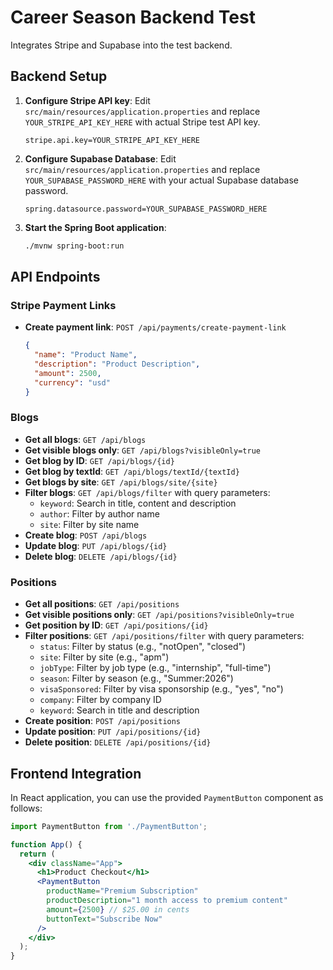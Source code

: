 # Career Season Backend Test

Integrates Stripe and Supabase into the test backend.

## Backend Setup

1. **Configure Stripe API key**:
   Edit `src/main/resources/application.properties` and replace `YOUR_STRIPE_API_KEY_HERE` with actual Stripe test API key.

   ```properties
   stripe.api.key=YOUR_STRIPE_API_KEY_HERE
   ```

2. **Configure Supabase Database**:
   Edit `src/main/resources/application.properties` and replace `YOUR_SUPABASE_PASSWORD_HERE` with your actual Supabase database password.

   ```properties
   spring.datasource.password=YOUR_SUPABASE_PASSWORD_HERE
   ```

3. **Start the Spring Boot application**:
   ```bash
   ./mvnw spring-boot:run
   ```

## API Endpoints

### Stripe Payment Links

- **Create payment link**: `POST /api/payments/create-payment-link`
  ```json
  {
    "name": "Product Name",
    "description": "Product Description",
    "amount": 2500,
    "currency": "usd"
  }
  ```

### Blogs

- **Get all blogs**: `GET /api/blogs`
- **Get visible blogs only**: `GET /api/blogs?visibleOnly=true`
- **Get blog by ID**: `GET /api/blogs/{id}`
- **Get blog by textId**: `GET /api/blogs/textId/{textId}`
- **Get blogs by site**: `GET /api/blogs/site/{site}`
- **Filter blogs**: `GET /api/blogs/filter` with query parameters:
  - `keyword`: Search in title, content and description
  - `author`: Filter by author name
  - `site`: Filter by site name
- **Create blog**: `POST /api/blogs`
- **Update blog**: `PUT /api/blogs/{id}`
- **Delete blog**: `DELETE /api/blogs/{id}`

### Positions

- **Get all positions**: `GET /api/positions`
- **Get visible positions only**: `GET /api/positions?visibleOnly=true`
- **Get position by ID**: `GET /api/positions/{id}`
- **Filter positions**: `GET /api/positions/filter` with query parameters:
  - `status`: Filter by status (e.g., "notOpen", "closed")
  - `site`: Filter by site (e.g., "apm")
  - `jobType`: Filter by job type (e.g., "internship", "full-time")
  - `season`: Filter by season (e.g., "Summer:2026")
  - `visaSponsored`: Filter by visa sponsorship (e.g., "yes", "no")
  - `company`: Filter by company ID
  - `keyword`: Search in title and description
- **Create position**: `POST /api/positions`
- **Update position**: `PUT /api/positions/{id}`
- **Delete position**: `DELETE /api/positions/{id}`

## Frontend Integration

In React application, you can use the provided `PaymentButton` component as follows:

```jsx
import PaymentButton from './PaymentButton';

function App() {
  return (
    <div className="App">
      <h1>Product Checkout</h1>
      <PaymentButton 
        productName="Premium Subscription" 
        productDescription="1 month access to premium content" 
        amount={2500} // $25.00 in cents
        buttonText="Subscribe Now"
      />
    </div>
  );
}
```